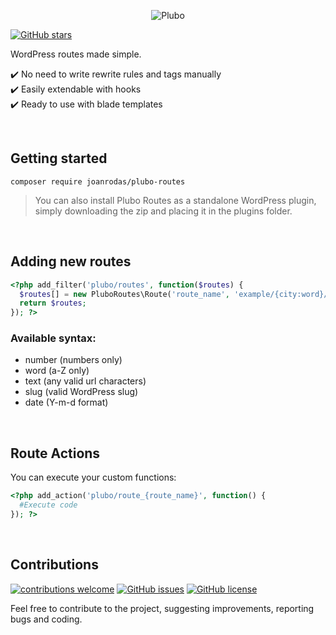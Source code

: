 <p align="center">
  <img src='https://raw.githubusercontent.com/joanrodas/plubo-docs/main/images/plubo.png' alt='Plubo' />
</p>

[![GitHub stars](https://img.shields.io/github/stars/joanrodas/plubo-routes?style=for-the-badge)](https://github.com/joanrodas/plubo-routes/stargazers)


WordPress routes made simple.


✔️  No need to write rewrite rules and tags manually\
✔️  Easily extendable with hooks\
✔️  Ready to use with blade templates


<br/>

## Getting started

`composer require joanrodas/plubo-routes`

> You can also install Plubo Routes as a standalone WordPress plugin, simply downloading the zip and placing it in the plugins folder.

<br/>

## Adding new routes

```php
<?php add_filter('plubo/routes', function($routes) {
  $routes[] = new PluboRoutes\Route('route_name', 'example/{city:word}/{id:number}', 'template_path');
  return $routes;
}); ?>
```
 
### Available syntax:
* number (numbers only)
* word (a-Z only)
* text (any valid url characters)
* slug (valid WordPress slug)
* date (Y-m-d format)

<br/>

## Route Actions

You can execute your custom functions:

```php
<?php add_action('plubo/route_{route_name}', function() {
  #Execute code
}); ?>
```

<br>

## Contributions
[![contributions welcome](https://img.shields.io/badge/contributions-welcome-brightgreen.svg?style=for-the-badge)](https://github.com/joanrodas/plubo-routes/issues)
[![GitHub issues](https://img.shields.io/github/issues/joanrodas/plubo-routes?style=for-the-badge)](https://github.com/joanrodas/plubo-routes/issues)
[![GitHub license](https://img.shields.io/github/license/joanrodas/plubo-routes?style=for-the-badge)](https://github.com/joanrodas/plubo-routes/blob/main/LICENSE)


Feel free to contribute to the project, suggesting improvements, reporting bugs and coding.
